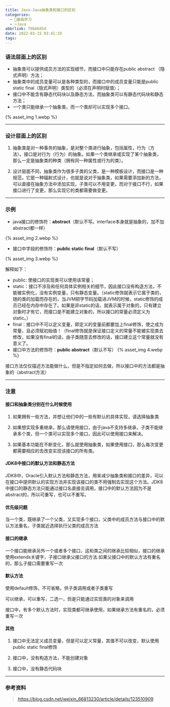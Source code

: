 ```yaml
---
title: Java-Java抽象类和接口的区别
categories:
  - 🌙基础学习
  - ⭐Java
abbrlink: f0b8685d
date: 2022-03-15 03:41:19
tags:
---
```


### 语法层面上的区别

- 抽象类可以提供成员方法的实现细节，而接口中只能存在public abstract （隐式声明）方法；
- 抽象类中的成员变量可以是各种类型的，而接口中的成员变量只能是public static final（隐式声明）类型的（必须在声明时赋值）；
- 接口中不能含有静态代码块以及静态方法，而抽象类可以有静态代码块和静态方法；
- 一个类只能继承一个抽象类，而一个类却可以实现多个接口。

{% asset_img 1.webp %}

<!--more-->

***

### 设计层面上的区别

1. 抽象类是对一种事务的抽象，是对整个类进行抽象，包括属性，行为（方法）。接口是对行为（行为）的抽象。如果一个类继承或实现了某个抽象类，那么一定是抽象类的种类（拥有同一种属性或行为的类）。

2. 设计层面不同，抽象类作为很多子类的父类，是一种模板设计，而接口是一种规范，它是一种辐射式设计，也就是说对于抽象类，如果需要添加新的方法，可以直接在抽象方法中添加实现，子类可以不用变更，而对于接口不行，如果接口进行了变更，那么实现它的类都需要做变更。

***

### 示例

- java接口的修饰符：**abstract**（默认不写。interface本身就是抽象的，加不加abstract都一样）

{% asset_img 2.webp %}

- 接口中字段的修饰符：**public static final**（默认不写）

{% asset_img 3.webp %}

解释如下：
- public: 使接口的实现类可以使用该常量；
- static：接口不涉及和任何具体实例相关的细节，因此接口没有构造方法，不能被实例化，没有实例变量，只有静态变量。（static修饰就表示它属于类的，随的类的加载而存在的，当JVM把字节码加载进JVM的时候，static修饰的成员已经在内存中存在了。如果是非static的话，就表示属于对象的，只有建立对象时才有它，而接口是不能建立对象的，所以接口的常量必须定义为static。）
- final：接口中不可以定义变量，即定义的变量前都要加上final修饰，使之成为常量，且必须赋初始值！（final修饰就是保证接口定义的常量不能被实现类去修改，如果没有final的话，由子类随意去修改的话，接口建立这个常量就没有意义了。
- 接口中方法的修饰符：**public abstract**（默认不写）
{% asset_img 4.webp %}

接口方法仅仅描述方法能做什么，但是不指定如何去做，所以接口中的方法都是抽象的（abstract方法）

***

### 注意

#### 接口和抽象类分别在什么时候使用

1. 如果拥有一些方法，并想让他们中的一些有默认的具体实现，请选择抽象类

2. 如果想实现多重继承，那么请使用接口，由于java不支持多继承，子类不能继承多个类，但一个类可以实现多个接口，因此可以使用接口来解决。

3. 如果基本功能在不断变化，那么就使用抽象类，如果使用接口，那么每次变更都需要相应的去改变实现该接口的所有类。

#### JDK8中接口的默认方法和静态方法

JDK8中，Oracle引入默认方法和静态方法，用来减少抽象类和接口的差异，可以在接口中提供默认的实现方法并实现该接口的类不用强制去实现这个方法。JDK8中接口的静态方法只能通过接口名直接去调用，接口中的默认方法因为不是abstract的，所以可重写，也可以不重写。

#### 优先级问题

当一个类，既继承了一个父类，又实现多个接口，父类中的成员方法与接口中的默认方法重名，子类就近选择执行父类的成员方法

#### 接口的继承

一个接口能继承另外一个或者多个接口，这和类之间的继承比较相似，接口的继承使用extends关键字，子接口继承父接口的方法.如果父接口中的默认方法有重名的，那么子接口需要重写一次

#### 默认方法

使用default修饰，不可省略，供子类调用或者子类重写

可以继承，可以重写，二选一，但是只能通过实现类的对象来调用

接口中，有多个默认方法时，实现类都可继承使用，如果继承方法有重名的，必须重写一次

#### 其他

1. 接口中无法定义成员变量，但是可以定义常量，其值不可以改变，默认使用public static final修饰

2. 接口中，没有构造方法，不能创建对象

3. 接口中，没有静态代码块

***

### 参考资料

> <https://blog.csdn.net/weixin_66813230/article/details/123510909>
